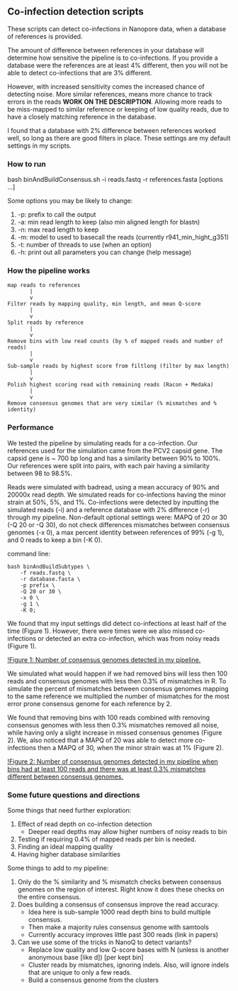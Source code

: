 ## Co-infection detection scripts ##

These scripts can detect co-infections in Nanopore data, when a database of
 references is provided.

The amount of difference between references in your database will determine how
 sensitive the pipeline is to co-infections. If you provide a database were the
 references are at least 4% different, then you will not be able to detect
 co-infections that are 3% different.

However, with increased sensitivity comes the increased chance of detecting
 noise. More similar references, means more chance to track errors in the reads
 **WORK ON THE DESCRIPTION**. Allowing more reads to be miss-mapped to similar
 reference or keeping of low quality reads, due to have a closely matching
 reference in the database.

I found that a database with 2% difference between references worked well, so
 long as there are good filters in place. These settings are my default settings
 in my scripts.

### How to run ###

bash binAndBuildConsensus.sh -i reads.fastq -r references.fasta [options ...]

Some options you may be likely to change:

1. -p: prefix to call the output
2. -a: min read length to keep (also min aligned length for blastn)
3. -n: max read length to keep
4. -m: model to used to basecall the reads (currently r941_min_hight_g351)
5. -t: number of threads to use (when an option)
6. -h: print out all parameters you can change (help message)

### How the pipeline works ###

```
map reads to references
       |
       v
Filter reads by mapping quality, min length, and mean Q-score
       |
       v
Split reads by reference
       |
       v
Remove bins with low read counts (by % of mapped reads and number of reads)
       |
       v
Sub-sample reads by highest score from filtlong (filter by max length)
       |
       v
Polish highest scoring read with remaining reads (Racon + Medaka)
       |
       v
Remove consensus genomes that are very similar (% mismatches and % identity)
```

### Performance ###

We tested the pipeline by simulating reads for a co-infection. Our references
used for the simulation came from the PCV2 capsid gene. The capsid gene is ~ 700
bp long and has a similarity between 90% to 100%. Our references were split into
pairs, with each pair having a similarity between 98 to 98.5%.

Reads were simulated with badread, using a mean accuracy of 90% and 20000x read
depth. We simulated reads for co-infections having the minor strain at 50%, 5%,
and 1%. Co-infections were detected by inputting  the simulated reads (-i) and 
a reference database with 2% difference (-r) through my pipeline. Non-default
optional settings were: MAPQ of 20 or 30 (-Q 20 or -Q 30), do not check
differences mismatches between consensus genomes (-x 0), a max percent identity
between references of 99% (-g 1), and 0 reads to keep a bin (-K 0).

command line: 

```
bash binAndBuildSubtypes \
	-f reads.fastq \
	-r database.fasta \
	-p prefix \
	-Q 20 or 30 \
	-x 0 \
	-g 1 \
	-K 0;
```
			
We found that my input settings did detect co-infections at least half of the
time (Figure 1). However, there were times were we also missed co-infections or
detected an extra co-infection, which was from noisy reads (Figure 1).

[!Figure 1: Number of consensus genomes detected in my pipeline.
](../two-percent-results/Num-con-graph.tiff)

We simulated what would happen if we had removed bins will less then 100 reads
and consensus genomes with less then 0.3% of mismatches in R. To simulate the
percent of mismatches between consensus genomes mapping to the same reference we
multiplied the number of mismatches for the most error prone consensus genome
for each reference by 2.

We found that removing bins with 100 reads combined with removing consensus
genomes with less then 0.3% mismatches removed all noise, while having only a 
slight increase in missed consensus genomes (Figure 2). We, also noticed that a
MAPQ of 20 was able to detect more co-infections then a MAPQ of 30, when the
minor strain was at 1% (Figure 2).

[!Figure 2: Number of consensus genomes detected in my pipeline when bins had
 at least 100 reads and there was at least 0.3% mismatches different between 
 consensus genomes.
](../two-percent-results/Num-con-graph.tiff)

### Some future questions and directions ###

Some things that need further exploration:

1. Effect of read depth on co-infection detection
    - Deeper read depths may allow higher numbers of noisy reads to bin
2. Testing if requiring 0.4% of mapped reads per bin is needed.
3. Finding an ideal mapping quality
4. Having higher database similarities

Some things to add to my pipeline:

1. Only do the % similarity and % mismatch checks between consensus genomes on
   the region of interest. Right know it does these checks on the entire
   consensus.
2. Does building a consensus of consensus improve the read accuracy.
    - Idea here is sub-sample 1000 read depth bins to build multiple consensus.
    - Then make a majority rules consensus genome with samtools
    - Currently accuracy improves little past 300 reads (link in papers)
3. Can we use some of the tricks in NanoQ to detect variants?
    - Replace low quality and low Q-score bases with N (unless is another
      anonymous base [like d]) [per kept bin]
    - Cluster reads by mismatches, ignoring indels. Also, will ignore indels
      that are unique to only a few reads.
    - Build a consensus genome from the clusters
